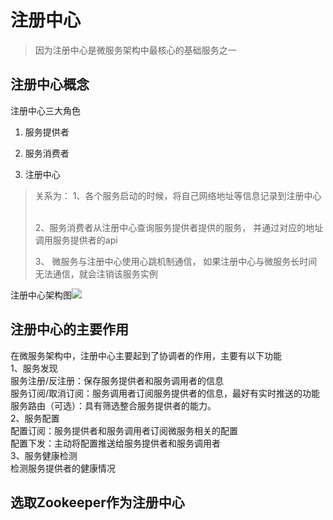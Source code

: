 # 注册中心

>  因为注册中心是微服务架构中最核心的基础服务之一

## 

## 注册中心概念

注册中心三大角色 

1. 服务提供者

2. 服务消费者 

3. 注册中心

> 关系为： 1、各个服务启动的时候，将自己网络地址等信息记录到注册中心  
> 
> 2、服务消费者从注册中心查询服务提供者提供的服务， 并通过对应的地址调用服务提供者的api 
> 
> 3、 微服务与注册中心使用心跳机制通信， 如果注册中心与微服务长时间无法通信，就会注销该服务实例 

注册中心架构图![](D:\program\writing\images\2022-03-30-21-52-59-image.png)

## 注册中心的主要作用

在微服务架构中，注册中心主要起到了协调者的作用，主要有以下功能  
1、服务发现  
服务注册/反注册：保存服务提供者和服务调用者的信息  
服务订阅/取消订阅：服务调用者订阅服务提供者的信息，最好有实时推送的功能  
服务路由（可选）：具有筛选整合服务提供者的能力。  
2、服务配置  
配置订阅：服务提供者和服务调用者订阅微服务相关的配置  
配置下发：主动将配置推送给服务提供者和服务调用者  
3、服务健康检测  
检测服务提供者的健康情况

## 选取Zookeeper作为注册中心
